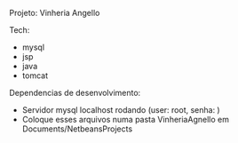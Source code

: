 Projeto: Vinheria Angello

Tech:

- mysql
- jsp
- java
- tomcat

Dependencias de desenvolvimento:

- Servidor mysql localhost rodando (user: root, senha: )
- Coloque esses arquivos numa pasta VinheriaAgnello em Documents/NetbeansProjects